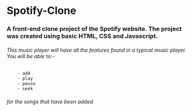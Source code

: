 # Spotify-Clone
### A front-end clone project of the Spotify website. The project was created using basic HTML, CSS and Javascript. 
###### This music player will have all the features found in a typical music player. You will be able to:-
        - add
        - play
        - pause
        - seek
###### for the songs that have been added
